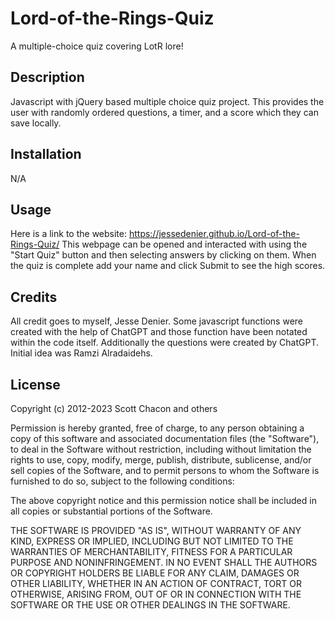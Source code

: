 # Lord-of-the-Rings-Quiz

A multiple-choice quiz covering LotR lore!

## Description

Javascript with jQuery based multiple choice quiz project. This provides the user with randomly ordered questions, a timer, and a score which they can save locally.

## Installation

N/A

## Usage

Here is a link to the website: https://jessedenier.github.io/Lord-of-the-Rings-Quiz/
This webpage can be opened and interacted with using the "Start Quiz" button and then selecting answers by clicking on them. When the quiz is complete add your name and click Submit to see the high scores.

## Credits

All credit goes to myself, Jesse Denier. Some javascript functions were created with the help of ChatGPT and those function have been notated within the code itself. Additionally the questions were created by ChatGPT. Initial idea was Ramzi Alradaidehs.

## License

Copyright (c) 2012-2023 Scott Chacon and others

Permission is hereby granted, free of charge, to any person obtaining
a copy of this software and associated documentation files (the
"Software"), to deal in the Software without restriction, including
without limitation the rights to use, copy, modify, merge, publish,
distribute, sublicense, and/or sell copies of the Software, and to
permit persons to whom the Software is furnished to do so, subject to
the following conditions:

The above copyright notice and this permission notice shall be
included in all copies or substantial portions of the Software.

THE SOFTWARE IS PROVIDED "AS IS", WITHOUT WARRANTY OF ANY KIND,
EXPRESS OR IMPLIED, INCLUDING BUT NOT LIMITED TO THE WARRANTIES OF
MERCHANTABILITY, FITNESS FOR A PARTICULAR PURPOSE AND
NONINFRINGEMENT. IN NO EVENT SHALL THE AUTHORS OR COPYRIGHT HOLDERS BE
LIABLE FOR ANY CLAIM, DAMAGES OR OTHER LIABILITY, WHETHER IN AN ACTION
OF CONTRACT, TORT OR OTHERWISE, ARISING FROM, OUT OF OR IN CONNECTION
WITH THE SOFTWARE OR THE USE OR OTHER DEALINGS IN THE SOFTWARE.

